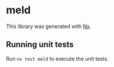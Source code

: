 # meld

This library was generated with [Nx](https://nx.dev).

## Running unit tests

Run `nx test meld` to execute the unit tests.
